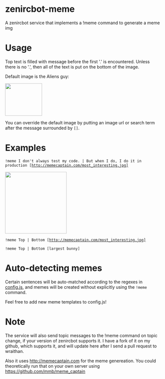 zenircbot-meme
==============
A zenircbot service that implements a !meme command to generate a meme img

Usage
=====
Top text is filled with message before the first '.' is encountered. Unless there is no '.', then all of the text is put on the bottom of the image.

Default image is the Aliens guy:

<img src="api/public/img/aliens.jpg" height="105" width="120" />

You can override the default image by putting an image url or search term after the message surrounded by <code>[]</code>.

Examples
========
<code>!meme I don't always test my code. | But when I do, I do it in production [http://memecaptain.com/most_interesting.jpg]</code>

<img src="http://memecaptain.com/8eba0c.jpg" width="200" />

<code>!meme Top | Bottom [http://memecaptain.com/most_interesting.jpg]</code>

<code>!meme Top | Bottom [largest bunny]</code>

Auto-detecting memes
====================

Certain sentences will be auto-matched according to the regexes in [config.js](config.js), and memes will be created without explicitly using the <code>!meme</code> command.

Feel free to add new meme templates to config.js!


Note
====
The service will also send topic messages to the !meme command on topic change, if your version of zenircbot supports it.
I have a fork of it on my github, which supports it, and will update here after I send a pull request to wraithan.

Also it uses http://memecaptain.com for the meme genereation. You could theoretically run that on your own server using https://github.com/mmb/meme_captain
